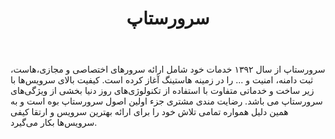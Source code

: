 ﻿---
layout: post
title: سرورستاپ
name_en: serversetup
company_slug: serversetup
logo: 
cover: 
company_count:
founded:
location: ""
total_review: 
total_interview: 
salary_avg: 
salary_min: 
salary_max: 
rate: 
view_count: 
industry: کامپیوتر، فناوری اطلاعات و اینترنت
city: تهران, تهران
size_en: S
size: 2-10 نفر
site: https://serversetup.co
---

​سرورستاپ از سال ۱۳۹۲ خدمات خود شامل ارائه سرور‌های اختصاصی و مجازی،‌هاست، ثبت دامنه، امنیت و ... را در زمینه هاستینگ آغاز کرده است. کیفیت بالای سرویس‌ها با زیر ساخت و خدماتی متفاوت با استفاده از تکنولوژی‌های روز دنیا بخشی از ویژگی‌های سرورستاپ می باشد. رضایت مندی مشتری جزء اولین اصول سرورستاپ بوه است و به همین دلیل همواره تمامی تلاش خود را برای ارائه بهترین سرویس و ارتقا کیفی سرویس‌ها بکار می‌گیرد.

